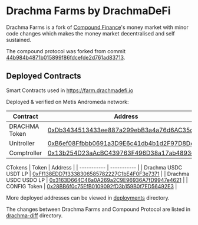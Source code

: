# Drachma Farms by DrachmaDeFi

Drachma Farms is a fork of [Compound Finance](https://compound.finance)'s money market with minor code changes which makes the money market decentralised and self sustained.

The compound protocol was forked from commit [44b984b4871b015899f86fdcefde2d761ad83713](https://github.com/compound-finance/compound-protocol/tree/44b984b4871b015899f86fdcefde2d761ad83713).

## Deployed Contracts

Smart Contracts used in https://farm.drachmadefi.io

Deployed & verified on Metis Andromeda network:

| Contract      | Address |
| ----------- | ----------- |
| DRACHMA Token      | [0xDb3434513433ee887a299ebB3a4a76d6AC35cFa7](https://andromeda-explorer.metis.io/address/0x0Ed0Ca6872073E02cd3aE005BaF04bA43BE947fA/contracts)       |
| Unitroller      | [0xB6ef08Ffbbb0691a3D9E6c41db4b1d2F97D8D49a](https://andromeda-explorer.metis.io/address/0xB6ef08Ffbbb0691a3D9E6c41db4b1d2F97D8D49a/contracts)       |
| Comptroller      | [0x13b254D23aAcBC439763F496D38a17ab4893c26f](https://andromeda-explorer.metis.io/address/0x13b254D23aAcBC439763F496D38a17ab4893c26f/contracts)       |


CTokens
| Token      | Address |
| ----------- | ----------- |
| Drachma USDC USDT LP      | [0xFf138EDD7f3338306585782227C1bE4F0F3e7371](https://andromeda-explorer.metis.io/address/0xFf138EDD7f3338306585782227C1bE4F0F3e7371/contracts)       |
| Drachma USDC USDO LP      | [0x3163D664C46a0A269a2C9E96936A7fD9947e4621](https://andromeda-explorer.metis.io/address/0x3163D664C46a0A269a2C9E96936A7fD9947e4621/contracts)       |
| CONFIG Token      | [0x28BB6f0c75EfB0109092fD3b159B0f7ED56492E3](https://andromeda-explorer.metis.io/address/0x28BB6f0c75EfB0109092fD3b159B0f7ED56492E3/contracts)       |

More deployed addresses can be viewed in [deployments](deployments/) directory.

The changes between Drachma Farms and Compound Protocol are listed in [drachma-diff](drachma-diff/) directory.